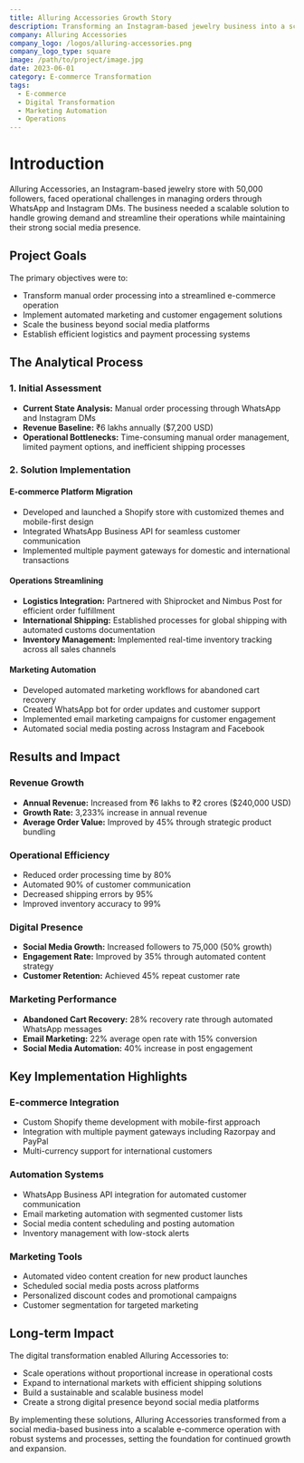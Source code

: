 ```yaml
---
title: Alluring Accessories Growth Story
description: Transforming an Instagram-based jewelry business into a scalable e-commerce operation with enhanced digital presence and automated workflows
company: Alluring Accessories
company_logo: /logos/alluring-accessories.png
company_logo_type: square
image: /path/to/project/image.jpg
date: 2023-06-01
category: E-commerce Transformation
tags:
  - E-commerce
  - Digital Transformation
  - Marketing Automation
  - Operations
---
```


# Introduction

Alluring Accessories, an Instagram-based jewelry store with 50,000 followers, faced operational challenges in managing orders through WhatsApp and Instagram DMs. The business needed a scalable solution to handle growing demand and streamline their operations while maintaining their strong social media presence.

## Project Goals

The primary objectives were to:
- Transform manual order processing into a streamlined e-commerce operation
- Implement automated marketing and customer engagement solutions
- Scale the business beyond social media platforms
- Establish efficient logistics and payment processing systems

## The Analytical Process

### 1. Initial Assessment
- **Current State Analysis:** Manual order processing through WhatsApp and Instagram DMs
- **Revenue Baseline:** ₹6 lakhs annually ($7,200 USD)
- **Operational Bottlenecks:** Time-consuming manual order management, limited payment options, and inefficient shipping processes

### 2. Solution Implementation

#### E-commerce Platform Migration
- Developed and launched a Shopify store with customized themes and mobile-first design
- Integrated WhatsApp Business API for seamless customer communication
- Implemented multiple payment gateways for domestic and international transactions

#### Operations Streamlining
- **Logistics Integration:** Partnered with Shiprocket and Nimbus Post for efficient order fulfillment
- **International Shipping:** Established processes for global shipping with automated customs documentation
- **Inventory Management:** Implemented real-time inventory tracking across all sales channels

#### Marketing Automation
- Developed automated marketing workflows for abandoned cart recovery
- Created WhatsApp bot for order updates and customer support
- Implemented email marketing campaigns for customer engagement
- Automated social media posting across Instagram and Facebook

## Results and Impact

### Revenue Growth
- **Annual Revenue:** Increased from ₹6 lakhs to ₹2 crores ($240,000 USD)
- **Growth Rate:** 3,233% increase in annual revenue
- **Average Order Value:** Improved by 45% through strategic product bundling

### Operational Efficiency
- Reduced order processing time by 80%
- Automated 90% of customer communication
- Decreased shipping errors by 95%
- Improved inventory accuracy to 99%

### Digital Presence
- **Social Media Growth:** Increased followers to 75,000 (50% growth)
- **Engagement Rate:** Improved by 35% through automated content strategy
- **Customer Retention:** Achieved 45% repeat customer rate

### Marketing Performance
- **Abandoned Cart Recovery:** 28% recovery rate through automated WhatsApp messages
- **Email Marketing:** 22% average open rate with 15% conversion
- **Social Media Automation:** 40% increase in post engagement

## Key Implementation Highlights

### E-commerce Integration
- Custom Shopify theme development with mobile-first approach
- Integration with multiple payment gateways including Razorpay and PayPal
- Multi-currency support for international customers

### Automation Systems
- WhatsApp Business API integration for automated customer communication
- Email marketing automation with segmented customer lists
- Social media content scheduling and posting automation
- Inventory management with low-stock alerts

### Marketing Tools
- Automated video content creation for new product launches
- Scheduled social media posts across platforms
- Personalized discount codes and promotional campaigns
- Customer segmentation for targeted marketing

## Long-term Impact

The digital transformation enabled Alluring Accessories to:
- Scale operations without proportional increase in operational costs
- Expand to international markets with efficient shipping solutions
- Build a sustainable and scalable business model
- Create a strong digital presence beyond social media platforms

By implementing these solutions, Alluring Accessories transformed from a social media-based business into a scalable e-commerce operation with robust systems and processes, setting the foundation for continued growth and expansion.
